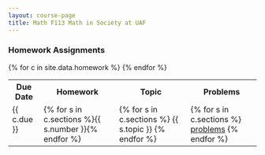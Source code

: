 ```yaml
---
layout: course-page
title: Math F113 Math in Society at UAF
---
```


### Homework Assignments

<div class="x-scroll">
<table class="asst-table">
<tr><th>Due Date</th><th>Homework</th><th>Topic</th><th>Problems</th></tr>
{% for c in site.data.homework %}
<tr valign="top">
  <td>
    {{ c.due }}
 </td>
  <td>{% for s in c.sections %}{{ s.number }}{% endfor %}</td>
  <td>
    {% for s in c.sections %}
      {{ s.topic }}
    {% endfor %}
 </td>
  <td>
    {% for s in c.sections %}
      <a href="{{s.problems}}">problems</a>
    {% endfor %}
 </td>
</tr>
{% endfor %}
</table>
</div>
